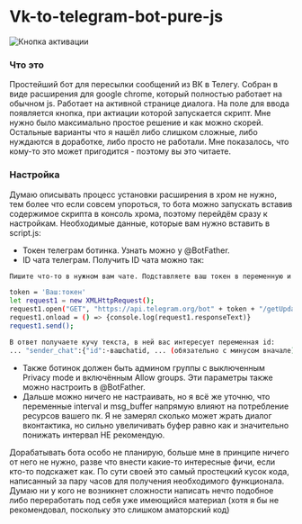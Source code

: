 # Vk-to-telegram-bot-pure-js

![Кнопка активации](https://i.imgur.com/0pJgpb2.png)
### Что это
Простейший бот для пересылки сообщений из ВК в Телегу. Собран в виде расширения для google chrome, который полностью работает на обычном js. Работает на активной странице диалога. На поле для ввода появляется кнопка, при актиации которой запускается скрипт. Мне нужно было максимально простое решение и как можно скорей. Остальные варианты что я нашёл либо слишком сложные, либо нуждаются в доработке, либо просто не работали. Мне показалось, что кому-то это может пригодится - поэтому вы это читаете.

### Настройка
Думаю описывать процесс установки расширения в хром не нужно, тем более что если совсем упороться, то бота можно запускать вставив содержимое скрипта в консоль хрома, поэтому перейдём сразу к настройкам. Необходимые данные, которые вам нужно вставить в script.js:
- Токен телеграм ботинка. Узнать можно у @BotFather.
- ID чата телеграм. Получить ID чата можно так:
```sh
Пишите что-то в нужном вам чате. Подставляете ваш токен в переменную и выполняете весь код в консоли разработчика хрома:

token = 'Ваш:токен'
let request1 = new XMLHttpRequest();
request1.open("GET", "https://api.telegram.org/bot" + token + "/getUpdates?", true);
request1.onload = () => {console.log(request1.responseText)}
request1.send();

В ответ получаете кучу текста, в ней вас интересует переменная id:
... "sender_chat":{"id":-вашchatid, ... (обязательно с минусом вначале)
```
- Также ботинок должен быть админом группы с выключенным Privacy mode и включённым Allow groups. Эти параметры также можно настроить в @BotFather.
- Дальше можно ничего не настраивать, но я всё же уточню, что переменные interval и msg_buffer напрямую влияют на потребление ресурсов вашего пк. Я не замерял сколько может жрать диалог вконтактика, но сильно увеличивать буфер равно как и значительно понижать интервал НЕ рекомендую.

Дорабатывать бота особо не планирую, больше мне в принципе ничего от него не нужно, разве что внести какие-то интересные фичи, если кто-то подскажет как. По сути своей это самый простецкий кусок кода, написанный за пару часов для получения необходимого функционала. Думаю ни у кого не возникнет сложности написать нечто подобное либо переработать под себя уже имеющийся материал (хотя я бы не рекомендовал, поскольку это слишком аматорский код)
